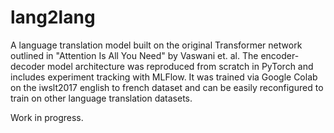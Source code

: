 # lang2lang

A language translation model built on the original Transformer network outlined in "Attention Is All You Need" by Vaswani
et. al. The encoder-decoder model architecture was reproduced from scratch in PyTorch and includes experiment tracking with MLFlow. It was trained via Google Colab on the iwslt2017 english to french dataset and can be easily reconfigured to train
on other language translation datasets.

Work in progress.
